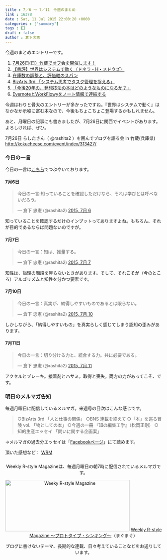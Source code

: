 ```yaml
---
title : 7／6 〜 7／11　今週のまとめ
link : 16378
date : Sat, 11 Jul 2015 22:00:20 +0000
categories : ["summary"]
tags : []
draft : false
author : 倉下忠憲
---
```


今週のまとめエントリーです。
 
<ol>
<li><a href="https://rashita.net/blog/?p=16337" target="_blank">7月26日(日）竹蔵でオフ会を開催します！</a></li>
<li><a href="https://rashita.net/blog/?p=16342" target="_blank">【書評】世界はシステムで動く（ドネラ・H・メドウズ）</a></li>
<li><a href="https://rashita.net/blog/?p=16347" target="_blank">在庫数の調整と、評価軸のスパン</a></li>
<li><a href="https://rashita.net/blog/?p=16351" target="_blank">BizArts 3rd 「システム思考でタスク管理を捉える」</a></li>
<li><a href="https://rashita.net/blog/?p=16363" target="_blank">「今後20年の、発想技法の本はどのようなものになるか？」</a></li>
<li><a href="https://rashita.net/blog/?p=16367" target="_blank">EvernoteとWorkFlowyをノート情報で連結する</a></li>
</ol>

今週はわりと骨太のエントリーが多かったですね。『世界はシステムで動く』はなかなか示唆に富む本なので、今後もちょこちょこ登場するかもしれません。

あと、月曜日の記事にも書きましたが、7月26日に関西でイベントがあります。よろしければ、ぜひ。

7月26日 らしたさん（ @rashita2 ）を囲んでブログを語る会 in 竹蔵(兵庫県) <http://kokucheese.com/event/index/313427/>

<h3>今日の一言</h3>
今日の一言は<a href="http://twitter.com/rashita2 ">こちら</a>でつぶやいております。

<h4>7月6日</h4>

<blockquote class="twitter-tweet" lang="ja"><p lang="ja" dir="ltr">今日の一言:知っていることを確認しただけなら、それは学びとは呼べないだろう。</p>&mdash; 倉下 忠憲 (@rashita2) <a href="https://twitter.com/rashita2/status/618054740161638404">2015, 7月 6</a></blockquote>
<script async src="//platform.twitter.com/widgets.js" charset="utf-8"></script>

知っていることを確認するだけのインプットってありますよね。もちろん、それが目的であるならば問題ないのですが。

<h4>7月7日</h4>

<blockquote class="twitter-tweet" lang="ja"><p lang="ja" dir="ltr">今日の一言：知は、推量する。</p>&mdash; 倉下 忠憲 (@rashita2) <a href="https://twitter.com/rashita2/status/618345283991175168">2015, 7月 7</a></blockquote>
<script async src="//platform.twitter.com/widgets.js" charset="utf-8"></script>

知性は、論理の階段を昇らないときがあります。そして、それこそが（今のところ）アルゴリズムと知性を分かつ要素です。

<h4>7月10日</h4>

<blockquote class="twitter-tweet" lang="ja"><p lang="ja" dir="ltr">今日の一言：真実が、納得しやすいものであるとは限らない。</p>&mdash; 倉下 忠憲 (@rashita2) <a href="https://twitter.com/rashita2/status/619497171541323776">2015, 7月 10</a></blockquote>
<script async src="//platform.twitter.com/widgets.js" charset="utf-8"></script>

しかしながら、「納得しやすいもの」を真実らしく感じてしまう認知の歪みがあります。

<h4>7月11日</h4>


<blockquote class="twitter-tweet" lang="ja"><p lang="ja" dir="ltr">今日の一言：切り分ける力と、統合する力。共に必要である。</p>&mdash; 倉下 忠憲 (@rashita2) <a href="https://twitter.com/rashita2/status/619701279267229696">2015, 7月 11</a></blockquote>
<script async src="//platform.twitter.com/widgets.js" charset="utf-8"></script>

アクセルとブレーキ。接着剤とハサミ。取得と喪失。両方の力があってこそ、です。

<h3>明日のメルマガ告知</h3>
毎週月曜日に配信しているメルマガ。来週号の目次はこんな感じです。
<blockquote>
○BizArts 3rd 「人と仕事の関係」
○BNS 連載を終えて
○「本」を巡る冒険 vol. 「物としての本」
○今週の一冊 『知の編集工学』（松岡正剛）
○知的生産エッセイ 「問いに関する企画案」
</blockquote>
→メルマガの過去分エッセイは「<a href="http://www.facebook.com/home.php#!/rashitaportal">Facebookページ</a>」にて読めます。

頂いた感想など：
<a class="twitter-timeline"  href="https://twitter.com/rashita2/timelines/427262290753097729"  data-widget-id="427265271171010561">WRM</a>
    <script>!function(d,s,id){var js,fjs=d.getElementsByTagName(s)[0],p=/^http:/.test(d.location)?'http':'https';if(!d.getElementById(id)){js=d.createElement(s);js.id=id;js.src=p+"://platform.twitter.com/widgets.js";fjs.parentNode.insertBefore(js,fjs);}}(document,"script","twitter-wjs");</script>


<div style="text-align:center;margin-top:25px;">
Weekly R-style Magazineは、毎週月曜日の朝7時に配信されているメルマガです。

<a href="http://www.mag2.com/m/0001185133.html" target="_blank"><img src="https://rashita.net/blog/wp-content/uploads/2010/09/mmbanner.jpg" alt="Weeky R-style Magazine" width="400" height="165" class="alignnone size-full wp-image-12201" /></a>
<a href="http://www.mag2.com/m/0001185133.html" target="_blank">Weekly R-style Magazine ～プロトタイプ・シンキング～</a>（まぐまぐ）

ブログに書けないテーマ、長期的な連載、日々考えていることなどをお送りしています。
</div> 